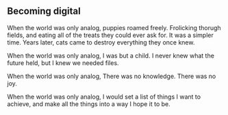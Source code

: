 ## Becoming digital



When the world was only analog, puppies roamed freely. Frolicking thorugh fields, and eating all of the treats they could ever ask for. It was a simpler time. Years later, cats came to destroy everything they once knew.

When the world was only analog, I was but a child. I never knew what the future held, but I knew we needed files.

When the world was only analog,
There was no knowledge. There was no joy.

When the world was only analog,
I would set a list of things I want to achieve, and make all the things into a way I hope it to be.

